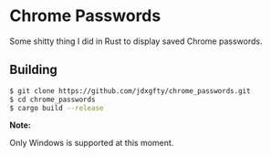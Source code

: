 # Chrome Passwords

Some shitty thing I did in Rust to display saved Chrome passwords.

## Building

```bash
$ git clone https://github.com/jdxgfty/chrome_passwords.git
$ cd chrome_passwords
$ cargo build --release
```

**Note:**

Only Windows is supported at this moment.
